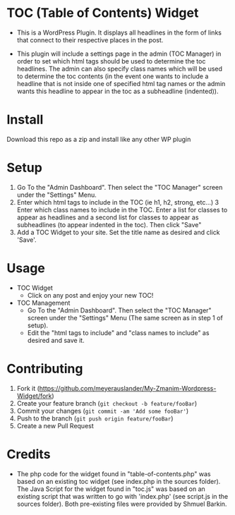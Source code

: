 # TOC (Table of Contents) Widget
* This is a WordPress Plugin.  It displays all headlines in the form of links that connect to their respective places in the post.  

* This plugin will include a settings page in the admin (TOC Manager) in order to set which html tags should be used to determine the toc headlines.  The admin can also specify class names which will be used to determine the toc contents (in the event one wants to include a headline that is not inside one of specified html tag names or the admin wants this headline to appear in the toc as a subheadline (indented)).   
# Install
Download this repo as a zip and install like any other WP plugin
# Setup
1. Go To the "Admin Dashboard".  Then select the "TOC Manager" screen under the "Settings" Menu.
2. Enter which html tags to include in the TOC (ie h1, h2, strong, etc...)
3  Enter which class names to include in the TOC.  Enter a list for classes to appear as headlines and a second list for classes to appear as subheadlines (to appear indented in the toc).  Then click "Save"
3. Add a TOC Widget to your site. Set the title name as desired and click 'Save'.  

# Usage
* TOC Widget
    * Click on any post and enjoy your new TOC!
* TOC Management
    * Go To the "Admin Dashboard".  Then select the "TOC Manager" screen under the "Settings" Menu (The same screen as in step 1 of setup).
    * Edit the "html tags to include" and "class names to include" as desired and save it.
    
# Contributing
1. Fork it (<https://github.com/meyerauslander/My-Zmanim-Wordpress-Widget/fork>)
2. Create your feature branch (`git checkout -b feature/fooBar`)
3. Commit your changes (`git commit -am 'Add some fooBar'`)
4. Push to the branch (`git push origin feature/fooBar`)
5. Create a new Pull Request

# Credits
* The php code for the widget found in "table-of-contents.php" was based on an existing toc widget (see index.php in the sources folder).  The Java Script for the widget found in "toc.js" was based on an existing script that was written to go with 'index.php' (see script.js in the sources folder).  Both pre-existing files were provided by Shmuel Barkin.

